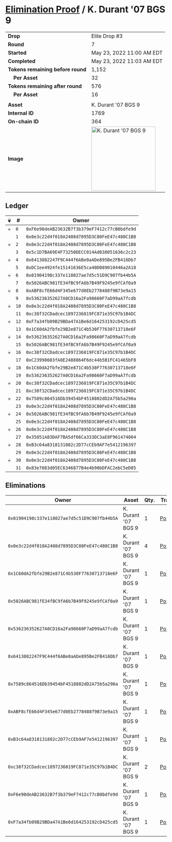 # [Elimination Proof](./readme.md) / K. Durant &#039;07 BGS 9

|||
|---|---|
| **Drop** | Elite Drop #3 |
| **Round** | 7 |
| **Started** | May 23, 2022 11:00 AM EDT |
| **Completed** | May 23, 2022 11:03 AM EDT |
| **Tokens remaining before round** | 1,152 |
| **&nbsp;&nbsp;&nbsp;&nbsp;Per Asset** | 32 |
| **Tokens remaining after round** | 576 |
| **&nbsp;&nbsp;&nbsp;&nbsp;Per Asset** | 16 |
| | |
| **Asset** | K. Durant &#039;07 BGS 9 |
| **Internal ID** | 1769 |
| **On-chain ID** | 364 |
| **Image** | <img src="https://tcdn.blokpax.com/9648a5d9-1862-48f4-b786-7144fc9119ff/eceda11be2fdf2943cd58a36a813acc467c33de79fa4c332b0576ad6a8fbba0c.png" height="200" alt="K. Durant &#039;07 BGS 9" /> |

## Ledger

| 💀 | # | Owner |
| --- | --- | --- |
| 💀 | `0` | `0xF6e90deAB23632B7f3b379eF7412c77cB0bdfe9d` |
|  | `1` | `0x0e3c22d4f018A2408d7895D3C80FeE47c480C1B8` |
| 💀 | `2` | `0x0e3c22d4f018A2408d7895D3C80FeE47c480C1B8` |
|  | `3` | `0x5c1D7BA69E4F73250DECC014Ad838051636c2c23` |
| 💀 | `4` | `0x6413082247F9C444f6ABe0aADe895Be2FB416Db7` |
|  | `5` | `0xDC1ee4924fe15141636E5ca40D089010446a2A18` |
| 💀 | `6` | `0x01904198c337e118027ae7d5c51D9C907fb44b5A` |
|  | `7` | `0x5026ABC981fE34fBC9fA6b7B49F9245e9fCAf0a9` |
| 💀 | `8` | `0xABF8cfE66d4F345e677d0Eb2778488f9B73e9a15` |
|  | `9` | `0x536236352627A0CD16a2Fa98660F7aD99aA7fcdb` |
| 💀 | `10` | `0x0e3c22d4f018A2408d7895D3C80FeE47c480C1B8` |
|  | `11` | `0xc38f32CDadcec1897236019FC871e35C97b1B4DC` |
| 💀 | `12` | `0xF7a34fb09B29BDa47A1Be6d164253192cD425cd5` |
|  | `13` | `0x1C60dA2fbfe29B2e871C4b530F77630713718e6F` |
| 💀 | `14` | `0x536236352627A0CD16a2Fa98660F7aD99aA7fcdb` |
|  | `15` | `0x5026ABC981fE34fBC9fA6b7B49F9245e9fCAf0a9` |
| 💀 | `16` | `0xc38f32CDadcec1897236019FC871e35C97b1B4DC` |
|  | `17` | `0xC23998603fA0E2488864F6dc44b5B1FC41465bF8` |
| 💀 | `18` | `0x1C60dA2fbfe29B2e871C4b530F77630713718e6F` |
|  | `19` | `0x536236352627A0CD16a2Fa98660F7aD99aA7fcdb` |
| 💀 | `20` | `0xc38f32CDadcec1897236019FC871e35C97b1B4DC` |
|  | `21` | `0xc38f32CDadcec1897236019FC871e35C97b1B4DC` |
| 💀 | `22` | `0x7589c864516Db39454bF4518802dD2A75b5a290a` |
|  | `23` | `0x0e3c22d4f018A2408d7895D3C80FeE47c480C1B8` |
| 💀 | `24` | `0x5026ABC981fE34fBC9fA6b7B49F9245e9fCAf0a9` |
|  | `25` | `0x0e3c22d4f018A2408d7895D3C80FeE47c480C1B8` |
| 💀 | `26` | `0x0e3c22d4f018A2408d7895D3C80FeE47c480C1B8` |
|  | `27` | `0x35051A83DAF7BA5df66Ca333DC3aE8F961474004` |
| 💀 | `28` | `0xB3c64a8318131802c2D77cCEb9AF7e5412196397` |
|  | `29` | `0x0e3c22d4f018A2408d7895D3C80FeE47c480C1B8` |
| 💀 | `30` | `0x0e3c22d4f018A2408d7895D3C80FeE47c480C1B8` |
|  | `31` | `0x83e7083d05EC6346877B4e4b90bDFAC2ebC5eD05` |


## Eliminations

| Owner | Asset | Qty. | Transaction |
| --- | --- | --- | --- |
| `0x01904198c337e118027ae7d5c51D9C907fb44b5A` | K. Durant '07 BGS 9 | 1 | [Polygonscan](https://polygonscan.com/tx/0xf166236bc192a46cd3139804b1f8874c0340dac8ed6a867bc190cb487d4ca70e) |
| `0x0e3c22d4f018A2408d7895D3C80FeE47c480C1B8` | K. Durant '07 BGS 9 | 4 | [Polygonscan](https://polygonscan.com/tx/0x569fa23fc4d07fcbcc2929756e545c399d4cf35e3c8bc05b56143f4f963f11c2) |
| `0x1C60dA2fbfe29B2e871C4b530F77630713718e6F` | K. Durant '07 BGS 9 | 1 | [Polygonscan](https://polygonscan.com/tx/0xfd59d2e063f6a9d32d29697ceba431863bb4b03654bcc8c8c8e81730ad55a60d) |
| `0x5026ABC981fE34fBC9fA6b7B49F9245e9fCAf0a9` | K. Durant '07 BGS 9 | 1 | [Polygonscan](https://polygonscan.com/tx/0x393114b813cbc57138f2956920a73da3205d6b32624fc6ac04ad6e4d794f97d8) |
| `0x536236352627A0CD16a2Fa98660F7aD99aA7fcdb` | K. Durant '07 BGS 9 | 1 | [Polygonscan](https://polygonscan.com/tx/0x0bd91fcd44f02867dafc8468fb3b000a31e9b215db31caa992ca40e728870bb6) |
| `0x6413082247F9C444f6ABe0aADe895Be2FB416Db7` | K. Durant '07 BGS 9 | 1 | [Polygonscan](https://polygonscan.com/tx/0x2494e5b24d841b1bf5cdef168d377d749139325c90f1f0dd0987f88853d67fe7) |
| `0x7589c864516Db39454bF4518802dD2A75b5a290a` | K. Durant '07 BGS 9 | 1 | [Polygonscan](https://polygonscan.com/tx/0x923b586a16138e4d54824cb70bc739bf4d66aa5430d44811639a115c1b1b2b45) |
| `0xABF8cfE66d4F345e677d0Eb2778488f9B73e9a15` | K. Durant '07 BGS 9 | 1 | [Polygonscan](https://polygonscan.com/tx/0x102adbdceaa1b2b3c965e1f92d7012db0d4d4062606293f78ce9e01b0625e992) |
| `0xB3c64a8318131802c2D77cCEb9AF7e5412196397` | K. Durant '07 BGS 9 | 1 | [Polygonscan](https://polygonscan.com/tx/0x1585b13d4116ab944700671d9893a0068d6cb28c5881dbad42bb22b5946af083) |
| `0xc38f32CDadcec1897236019FC871e35C97b1B4DC` | K. Durant '07 BGS 9 | 2 | [Polygonscan](https://polygonscan.com/tx/0x1b518b2222e5fb7a89a2a6327dd8d2baabaec48b2bada45c5a917c19b55268a3) |
| `0xF6e90deAB23632B7f3b379eF7412c77cB0bdfe9d` | K. Durant '07 BGS 9 | 1 | [Polygonscan](https://polygonscan.com/tx/0xdf95c8bfb889d7cbfb9a743dfa5659d1fec5997987a58ec1c4931980f6b1e2c7) |
| `0xF7a34fb09B29BDa47A1Be6d164253192cD425cd5` | K. Durant '07 BGS 9 | 1 | [Polygonscan](https://polygonscan.com/tx/0x2a7cf0c33a4fd37f3fd0c846b869a66f1fa1e44e13b675794e3f571704fbd401) |
